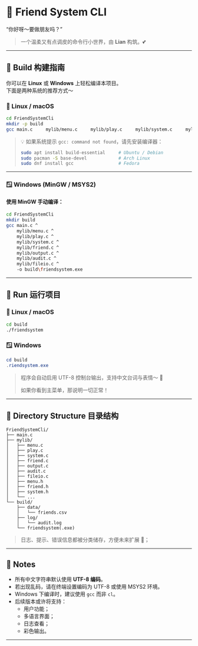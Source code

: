 <!-- @format -->

# 🧩 Friend System CLI

“你好呀～要做朋友吗？”

> 一个温柔又有点调皮的命令行小世界，由 **Lian** 构筑。💕

---

## 🧱 Build 构建指南

你可以在 **Linux** 或 **Windows** 上轻松编译本项目。  
下面是两种系统的推荐方式～

### 🐧 Linux / macOS

```bash
cd FriendSystemCli
mkdir -p build
gcc main.c     mylib/menu.c     mylib/play.c     mylib/system.c     mylib/friend.c     mylib/output.c     mylib/audit.c     mylib/fileio.c     -o build/friendsystem
```

> 💡 如果系统提示 `gcc: command not found`，请先安装编译器：
>
> ```bash
> sudo apt install build-essential     # Ubuntu / Debian
> sudo pacman -S base-devel            # Arch Linux
> sudo dnf install gcc                 # Fedora
> ```

---

### 🪟 Windows (MinGW / MSYS2)

#### 使用 MinGW 手动编译：

```bash
cd FriendSystemCli
mkdir build
gcc main.c ^
    mylib/menu.c ^
    mylib/play.c ^
    mylib/system.c ^
    mylib/friend.c ^
    mylib/output.c ^
    mylib/audit.c ^
    mylib/fileio.c ^
    -o build\friendsystem.exe
```

---

## 🚀 Run 运行项目

### 🐧 Linux / macOS

```bash
cd build
./friendsystem
```

### 🪟 Windows

```powershell
cd build
.riendsystem.exe
```

> 程序会自动启用 UTF-8 控制台输出，支持中文台词与表情～ 🌈
>
> 如果你看到主菜单，那说明一切正常！

---

## 🧰 Directory Structure 目录结构

```
FriendSystemCli/
├── main.c
├── mylib/
│   ├── menu.c
│   ├── play.c
│   ├── system.c
│   ├── friend.c
│   ├── output.c
│   ├── audit.c
│   ├── fileio.c
│   ├── menu.h
│   ├── friend.h
│   ├── system.h
│   └── ...
└── build/
    ├── data/
    │   └── friends.csv
    ├── log/
    │   └── audit.log
    └── friendsystem(.exe)
```

> 日志、提示、错误信息都被分类储存，方便未来扩展 🎀；

---

## 🧠 Notes

-   所有中文字符串默认使用 **UTF-8 编码**。
-   若出现乱码，请在终端设置编码为 UTF-8 或使用 MSYS2 环境。
-   Windows 下编译时，建议使用 `gcc` 而非 `cl`。
-   后续版本或许将支持：
    -   用户功能；
    -   多语言界面；
    -   日志查看；
    -   彩色输出。

---
